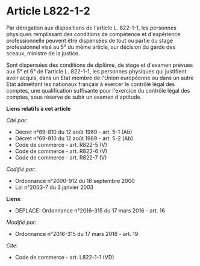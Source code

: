 # Article L822-1-2

Par dérogation aux dispositions de l'article L. 822-1-1, les personnes physiques remplissant des conditions de compétence et
d'expérience professionnelle peuvent être dispensées de tout ou partie du stage professionnel visé au 5° du même article, sur
décision du garde des sceaux, ministre de la justice. 

Sont dispensées des conditions de diplôme, de stage et d'examen prévues aux 5° et 6° de l'article L. 822-1-1, les personnes
physiques qui justifient avoir acquis, dans un Etat membre de l'Union européenne ou dans un autre Etat admettant les
nationaux français à exercer le contrôle légal des comptes, une qualification suffisante pour l'exercice du contrôle légal
des comptes, sous réserve de subir un examen d'aptitude.

**Liens relatifs à cet article**

_Cité par_:

  - Décret n°69-810 du 12 août 1969 - art. 5-1 (Ab)
  - Décret n°69-810 du 12 août 1969 - art. 5-2 (Ab)
  - Code de commerce - art. R822-5 (V)
  - Code de commerce - art. R822-6 (V)
  - Code de commerce - art. R822-7 (V)

_Codifié par_:

  - Ordonnance n°2000-912 du 18 septembre 2000
  - Loi n°2003-7 du 3 janvier 2003

**Liens**:

  - DEPLACE: Ordonnance n°2016-315 du 17 mars 2016 - art. 16

_Modifié par_:

  - Ordonnance n°2016-315 du 17 mars 2016 - art. 19

_Cite_:

  - Code de commerce - art. L822-1-1 (VD)

